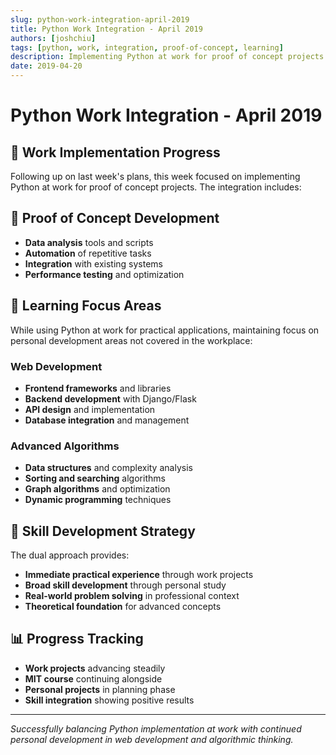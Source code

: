 ```yaml
---
slug: python-work-integration-april-2019
title: Python Work Integration - April 2019
authors: [joshchiu]
tags: [python, work, integration, proof-of-concept, learning]
description: Implementing Python at work for proof of concept projects while maintaining personal learning focus on web development and algorithms.
date: 2019-04-20
---
```


# Python Work Integration - April 2019

## 💼 Work Implementation Progress

Following up on last week's plans, this week focused on implementing Python at work for proof of concept projects. The integration includes:

## 🔬 Proof of Concept Development

- **Data analysis** tools and scripts
- **Automation** of repetitive tasks
- **Integration** with existing systems
- **Performance testing** and optimization

## 🎯 Learning Focus Areas

While using Python at work for practical applications, maintaining focus on personal development areas not covered in the workplace:

### Web Development
- **Frontend frameworks** and libraries
- **Backend development** with Django/Flask
- **API design** and implementation
- **Database integration** and management

### Advanced Algorithms
- **Data structures** and complexity analysis
- **Sorting and searching** algorithms
- **Graph algorithms** and optimization
- **Dynamic programming** techniques

## 🔄 Skill Development Strategy

The dual approach provides:

- **Immediate practical experience** through work projects
- **Broad skill development** through personal study
- **Real-world problem solving** in professional context
- **Theoretical foundation** for advanced concepts

## 📊 Progress Tracking

- **Work projects** advancing steadily
- **MIT course** continuing alongside
- **Personal projects** in planning phase
- **Skill integration** showing positive results

<!-- truncate -->

---

*Successfully balancing Python implementation at work with continued personal development in web development and algorithmic thinking.*
